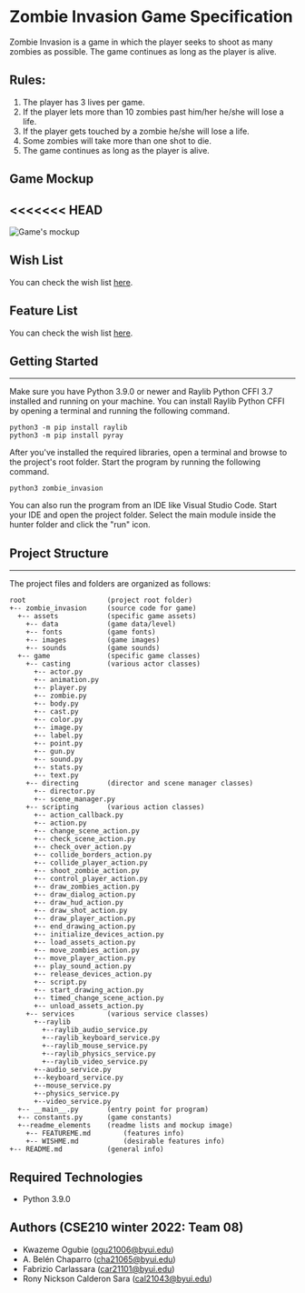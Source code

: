 # Zombie Invasion Game Specification
Zombie Invasion is a game in which the player seeks to shoot as many zombies as possible. 
The game continues as long as the player is alive.

## Rules:
1. The player has 3 lives per game.
2. If the player lets more than 10 zombies past him/her he/she will lose a life.
3. If the player gets touched by a zombie he/she will lose a life.
4. Some zombies will take more than one shot to die.
5. The game continues as long as the player is alive.

## Game Mockup
<<<<<<< HEAD
---
![Game's mockup](.\zombie_invasion\readme_elements\mockup.png)

## Wish List

You can check the wish list [here](.\zombie_invasion\readme_elements\WISHME.md).

## Feature List

You can check the wish list [here](.\zombie_invasion\readme_elements\FEATUREME.md).


## Getting Started
---
Make sure you have Python 3.9.0 or newer and Raylib Python CFFI 3.7 installed and running on your machine. You can install Raylib Python CFFI by opening a terminal and running the following command.
```
python3 -m pip install raylib
python3 -m pip install pyray
```
After you've installed the required libraries, open a terminal and browse to the project's root folder. Start the program by running the following command.
```
python3 zombie_invasion 
```
You can also run the program from an IDE like Visual Studio Code. Start your IDE and open the 
project folder. Select the main module inside the hunter folder and click the "run" icon.


## Project Structure
---
The project files and folders are organized as follows:
```
root                    (project root folder)
+-- zombie_invasion     (source code for game)
  +-- assets            (specific game assets)
    +-- data            (game data/level)
    +-- fonts           (game fonts)
    +-- images          (game images)
    +-- sounds          (game sounds)
  +-- game              (specific game classes)
    +-- casting         (various actor classes)
      +-- actor.py
      +-- animation.py
      +-- player.py
      +-- zombie.py
      +-- body.py
      +-- cast.py
      +-- color.py
      +-- image.py
      +-- label.py
      +-- point.py
      +-- gun.py
      +-- sound.py
      +-- stats.py
      +-- text.py
    +-- directing       (director and scene manager classes)
      +-- director.py
      +-- scene_manager.py
    +-- scripting       (various action classes)
      +-- action_callback.py
      +-- action.py
      +-- change_scene_action.py
      +-- check_scene_action.py
      +-- check_over_action.py
      +-- collide_borders_action.py
      +-- collide_player_action.py
      +-- shoot_zombie_action.py
      +-- control_player_action.py
      +-- draw_zombies_action.py
      +-- draw_dialog_action.py
      +-- draw_hud_action.py
      +-- draw_shot_action.py
      +-- draw_player_action.py
      +-- end_drawing_action.py
      +-- initialize_devices_action.py
      +-- load_assets_action.py
      +-- move_zombies_action.py
      +-- move_player_action.py
      +-- play_sound_action.py
      +-- release_devices_action.py
      +-- script.py
      +-- start_drawing_action.py
      +-- timed_change_scene_action.py
      +-- unload_assets_action.py
    +-- services        (various service classes)
      +--raylib
        +--raylib_audio_service.py
        +--raylib_keyboard_service.py
        +--raylib_mouse_service.py
        +--raylib_physics_service.py
        +--raylib_video_service.py
      +--audio_service.py
      +--keyboard_service.py
      +--mouse_service.py
      +--physics_service.py
      +--video_service.py
  +-- __main__.py       (entry point for program)
  +-- constants.py      (game constants)
  +--readme_elements    (readme lists and mockup image)
    +-- FEATUREME.md        (features info)
    +-- WISHME.md           (desirable features info)
+-- README.md           (general info)
```

## Required Technologies
* Python 3.9.0

## Authors (CSE210 winter 2022: Team 08)
* Kwazeme Ogubie (ogu21006@byui.edu)
* A. Belén Chaparro (cha21065@byui.edu)
* Fabrizio Carlassara (car21101@byui.edu)
* Rony Nickson Calderon Sara (cal21043@byui.edu)